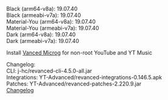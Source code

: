 Black (arm64-v8a): 19.07.40  
Black (armeabi-v7a): 19.07.40  
Material-You (arm64-v8a): 19.07.40  
Material-You (armeabi-v7a): 19.07.40  
Dark (arm64-v8a): 19.07.40  
Dark (armeabi-v7a): 19.07.40  

Install [Vanced Microg](https://github.com/inotia00/VancedMicroG/releases) for non-root YouTube and YT Music  

Changelog:  
CLI: j-hc/revanced-cli-4.5.0-all.jar  
Integrations: YT-Advanced/revanced-integrations-0.146.5.apk  
Patches: YT-Advanced/revanced-patches-2.220.9.jar  
[Changelog](https://github.com/YT-Advanced/ReX-patches/releases/tag/v2.220.9)  
